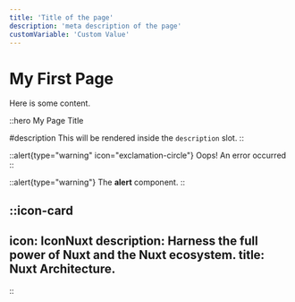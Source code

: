 ```yaml
---
title: 'Title of the page'
description: 'meta description of the page'
customVariable: 'Custom Value'
---
```


# My First Page

Here is some content.

::hero
My Page Title

#description
This will be rendered inside the `description` slot.
::

::alert{type="warning" icon="exclamation-circle"}
Oops! An error occurred
::

::alert{type="warning"}
The **alert** component.
::

::icon-card
---
icon: IconNuxt
description: Harness the full power of Nuxt and the Nuxt ecosystem.
title: Nuxt Architecture.
---
::
